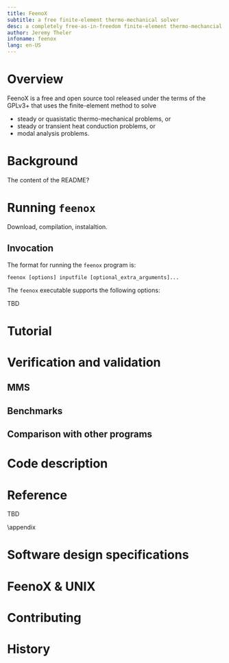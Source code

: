 ```yaml
---
title: FeenoX
subtitle: a free finite-element thermo-mechanical solver
desc: a completely free-as-in-freedom finite-element thermo-mechancial solver desinged and implemented following the UNIX principles
author: Jeremy Theler
infoname: feenox
lang: en-US
---
```


# Overview


FeenoX is a free and open source tool released under the terms of the GPLv3+ that uses the finite-element method to solve

 * steady or quasistatic thermo-mechanical problems, or
 * steady or transient heat conduction problems, or
 * modal analysis problems.

<!-- ![Updates, examples, V&V cases and full reference: <https://www.seamplex.com/feenox>](feenox-logo) -->


# Background

The content of the README?

# Running `feenox`

Download, compilation, instalaltion.

## Invocation

The format for running the `feenox` program is:

```
feenox [options] inputfile [optional_extra_arguments]...
```

The `feenox` executable supports the following options:


TBD


# Tutorial

# Verification and validation

## MMS

## Benchmarks

## Comparison with other programs

# Code description

# Reference

TBD

\appendix

# Software design specifications

# FeenoX & UNIX

# Contributing 

# History
